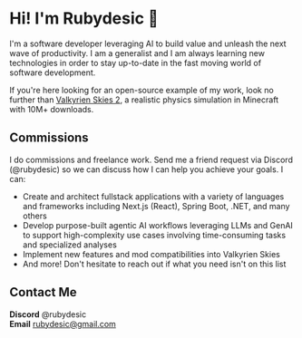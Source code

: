 # Hi! I'm Rubydesic 👋

I'm a software developer leveraging AI to build value and unleash the next wave of productivity. I am a generalist and I am always learning new technologies in order to stay up-to-date in the fast moving world of software development.

If you're here looking for an open-source example of my work, look no further than [Valkyrien Skies 2](https://github.com/ValkyrienSkies/Valkyrien-Skies-2), a realistic physics simulation in Minecraft with 10M+ downloads.

## Commissions

I do commissions and freelance work. Send me a friend request via Discord (@rubydesic) so we can discuss how I can help you achieve your goals. I can:

- Create and architect fullstack applications with a variety of languages and frameworks including Next.js (React), Spring Boot, .NET, and many others
- Develop purpose-built agentic AI workflows leveraging LLMs and GenAI to support high-complexity use cases involving time-consuming tasks and specialized analyses
- Implement new features and mod compatibilities into Valkyrien Skies
- And more! Don't hesitate to reach out if what you need isn't on this list

## Contact Me

**Discord** @rubydesic\
**Email** rubydesic@gmail.com
